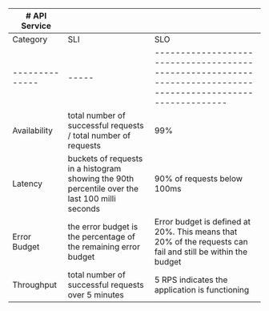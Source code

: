 | # API Service  |                                                                                          |                                                                                                               |
|----------------|------------------------------------------------------------------------------------------|---------------------------------------------------------------------------------------------------------------|
| Category       | SLI                                                                                      | SLO                                                                                                           |
| -------------- | -----                                                                                    | ------------------------------------------------------------------------------------------------------------- |
| Availability   |  total number of successful requests / total number of requests                          | 99%                                                                                                           |
| Latency        |  buckets of requests in a histogram showing the 90th percentile over the last 100 milli seconds | 90% of requests below 100ms                                                                                   |
| Error Budget   | the error budget is the percentage of the remaining error budget                         | Error budget is defined at 20%. This means that 20% of the requests can fail and still be within the budget   |
| Throughput     | total number of successful requests over 5 minutes                                       | 5 RPS indicates the application is functioning                                                                |
